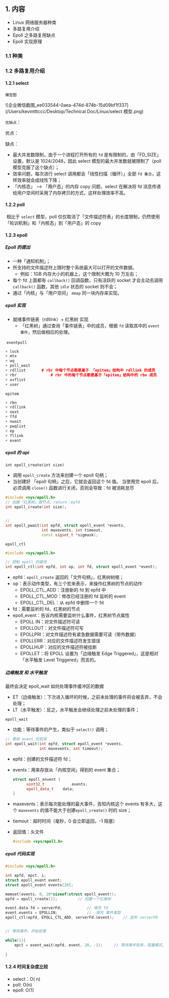 ## 1. 内容

- Linux 网络服务器种类
- 多路复用介绍
- Epoll 之多路复用缺点
- Epoll 实现原理

### 1.1 种类

### 1.2 多路复用介绍

#### 1.2.1 select

`模型图`

![企业微信截图_ee033544-0aea-474d-874b-15d09bf1f337](/Users/kevintttccc/Desktop/Technical Doc/Linux/select 模型.png)

`优缺点`：

优点：

缺点：

- 最大并发数限制，由于一个进程打开所有的 `fd` 是有限制的，由「FD_SIZE」设置，默认是 1024/2048，因此 select 模型的最大并发数就被限制了（poll 模型克服了这个缺点）；
- 效率问题，每次进行 select 调用都会「线性扫描（循环）」全部 `fd 集合`，这样效率就会成线性下降；
- 「内核态」 -->  「用户态」的内存 copy 问题，select 在解决将 fd 消息传递给用户空间时采用了内存拷贝的方式，这样处理效率不高。

#### 1.2.2 poll

​		相比于 `select`  模型，poll 仅仅取消了「文件描述符表」的长度限制，仍然使用「轮训机制」和「内核态」到「用户态」的 copy

#### 1.2.3 epoll

##### Epoll 的提出

- 一种「通知机制」；
- 所支持的文件描述符上限时整个系统最大可以打开的文件数据。
  - 例如：1GB 内存大小的机器上，这个限制大概为 10 万左右；
- 每个 fd 上面都有 `callback()` 回调函数，只有活跃的 socket 才会主动去调用 `callback()` 函数，其他 `idle` 状态的 socket 则不会；
- 通过「内核」与「用户空间」 `mmap` 同一块内存来实现。

##### epoll 实现

- 就绪事件链表（rdllink）+ 红黑树 实现
  - 「红黑树」通过查询「事件链表」中的成员，根据 `fd` 读取其中的 `event 事件`，然后做相应的处理。

​	`eventpoll`

```c++
+ lock
+ mtx
+ wq
+ poll_wait
+ rdllist		# rbr 中每个节点都是基于 「epitem」结构中 rdllink 的成员
+ rbr				# rbr 中的每个节点都是基于「epitem」结构中的 rbn 成员
+ ovflist
+ user
```

`epitem`

```c++
+ rbn
+ rdllink
+ next
+ ffd
+ nwait
+ pwqlist
+ ep
+ fllink
+ event
```

##### epoll 的 api

`int epoll_create(int size)`

- 调用 `epoll_create` 方法来创建一个 epoll 句柄；
- 当创建好 「epoll 句柄」之后，它就会返回这个 fd 值。  当使用完 epoll 后，必须调用 `close()` 函数进行关闭，否则会导致：fd 被消耗怠尽

```c++
#include <sys/epoll.h>
// 创建「红黑树」跟节点，return：epfd
int epoll_create(int size);


// 
int epoll_pwait(int epfd, struct epoll_event *events,
                int maxevents, int timeout,
                const sigset_t *sigmask);
```

`epoll_ctl`

```c++
#include <sys/epoll.h>

// 控制 epoll 的属性
int epoll_ctl(int epfd, int op, int fd, struct epoll_event *event);
```

- epfd：`epoll_create` 返回的「文件句柄」，红黑树树根；
- op：表示动作类型，有三个宏来表示，来操作红黑树的节点的动作
  - EPOLL_CTL_ADD：注册新的 fd 到 epfd 中
  - EPOLL_CTL_MOD：修改已经注册的 fd 监听的 event
  - EPOLL_CTL_DEL：从 epfd 中删除一个 fd
- fd：需要监听的 fd，红黑树的节点
- epoll_event：告诉内核需要监听什么事件，红黑树节点属性
  - EPOLL IN：对文件描述符可读
  - EPOLLOUT：对文件描述符可写
  - EPOLLPRI：对文件描述符有紧急数据需要可读（带外数据）
  - EPOLLERR：对应的文件描述符发生错误
  - EPOLLHUP：对应的文件描述符被挂断
  - EPOLLET：将 EPOLL 设置为「边缘触发 Edge Triggered」，这是相对「水平触发 Level Triggered」而言的。





##### 边缘触发 和 水平触发

最终会决定 epoll_wait 如何处理事件缓冲区的数据

- ET（边缘触发）：下次进入循环的时候，之前未处理的事件将会被丢弃，不会处理；
- LT（水平触发）：反之，水平触发会继续处理之前未处理的事件；

`epoll_wait`

- 功能：等待事件的产生，类似于 `select()` 调用；

```c++
// 等待 event 的到来
int epoll_wait(int epfd, struct epoll_event *events,
               int maxevents, int timeout);
```

- epfd：创建的文件描述符 fd；

- events：用来存放从「内核空间」得到的 event 集合；

  ```c++
  struct epoll_envent {
    	uint32_t			events;
    	epoll_data_t	data;	
  }
  ```

  

- maxevents：表示每次能处理的最大事件，告知内核这个 events 有多大，这个 `maxevents` 的值不能大于创建`epoll_create()` 时的 size；

- tiemout：超时时间（毫秒，0 会立即返回，-1 阻塞）

- 返回值：头文件

  ```c++
  #include <sys/epoll.h>
  ```

##### epoll 代码实现

```c
#include <sys/epoll.h>

int epfd, epct, i;
struct epoll_event event;
struct epoll_event events[20];

memset(events, 0, 20*sizeof(struct epoll_event));
epfd = epoll_create(1);			// 创建一个红黑树

event.data.fd = serverFd;			// 填充 fd
event.events = EPOLLIN;				//	填充 事件类型
epoll_ctl(epfd, EPOLL_CTL_ADD, serverFd.&event);	// 监听 serverFD


// 等待事件，开始处理

while(1){
  	epct = event_wait(epfd, event, 20, -1);		// 等待事件到来，阻塞模式，返回「就绪事件」，和 select() （全都返回）不一样
  
}


```



#### 1.2.4 时间复杂度比较

- select：O( n)
- poll: O(n)
- epoll: O(1)